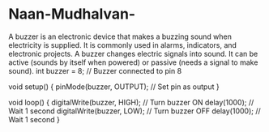 # Naan-Mudhalvan-
A buzzer is an electronic device that makes a buzzing sound when electricity is supplied. It is commonly used in alarms, indicators, and electronic projects. A buzzer changes electric signals into sound.  It can be active (sounds by itself when powered) or passive (needs a signal to make sound).
int buzzer = 8; // Buzzer connected to pin 8

void setup() {
  pinMode(buzzer, OUTPUT); // Set pin as output
}

void loop() {
  digitalWrite(buzzer, HIGH); // Turn buzzer ON
  delay(1000);                // Wait 1 second
  digitalWrite(buzzer, LOW);  // Turn buzzer OFF
  delay(1000);                // Wait 1 second
}
